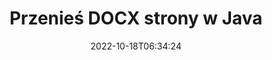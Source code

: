 ---
############################# Static ############################
layout: "auto-gen-merger"
date: 2022-10-18T06:34:24
draft: false
otherformats: dot dotm dotx epub html mht mhtml odp ods odt one otp ott pdf pps ppsx

############################# Head ############################
head_title: "Przenieś DOCX strony w Java"
head_description: "Przenieś strony w dokumencie DOCX w Java w dowolne miejsce za pomocą interfejsu API łączenia dokumentów."

############################# Header ############################
title: "Przenieś DOCX strony w Java"
description: "Przenieś strony DOCX za pomocą kilku wierszy kodu Java."
bg_image: "https://cms.admin.containerize.com/templates/aspose/App_Themes/V3/images/bg/header1.png"
bg_overlay: false
button:
    enable: true
    icon: "fas fa-arrow-down"
    label: "Pobierz darmową wersję próbną"
    link: "https://downloads.groupdocs.com/merger/java"

############################# SubMenu ############################
submenu:
    enable: true

    left:
        img_alt: "GroupDocs.Merger for Java"
        image: "https://cms.admin.containerize.com/templates/groupdocs/images/product-logos/90x90-noborder/groupdocs-merger-java.png"
        product: "GroupDocs.Merger"
        platform: "Java"

    middle:
        button:

            # button loop
            - link: "https://apireference.groupdocs.com/merger/java"
              text: "Dokumentacja API"

            # button loop
            - link: "https://github.com/groupdocs-merger"
              text: "Przykłady kodu"

            # button loop
            - link: "https://products.groupdocs.app/merger/family"
              text: "Prezentacje na żywo"

            # button loop
            - link: "https://purchase.groupdocs.com/pricing/merger/java"
              text: "cennik"

    right:
        link_download: "https://downloads.groupdocs.com/merger"
        link_learn: "https://docs.groupdocs.com/merger/java"
        link_buy: "https://purchase.groupdocs.com"

############################# About ############################
about:
    enable: true
    title: "Informacje o interfejsie API GroupDocs.Merger for Java"
    content: |
        [GroupDocs.Merger for Java](/pl/merger/java/) oferuje proste rozwiązanie do bezpiecznego łączenia i dzielenia między szeroką gamą formatów dokumentów, w tym PDF, Microsoft Office (Word, Excel, PowerPoint , OneNote), OpenDocument, HTML, obrazy i wiele innych w aplikacjach Java. Dodając zaledwie kilka linijek kodu, wykonaj kilka operacji na dokumentach, takich jak przenoszenie, usuwanie, obracanie, zamiana, wyodrębnianie lub zmiana orientacji stron w dokumentach. Interfejs API scalania dokumentów obsługuje również podgląd stron dokumentu w postaci obrazu w celu analizy struktury dokumentu, formatowania i treści na stronie.
        
        GroupDocs.Merger API to właściwy wybór dla rozwiązań korporacyjnych, które potrzebują funkcji przenoszenia stron plików. Te interfejsy API są dobrze obsługiwane we wszystkich głównych systemach operacyjnych i platformach, w tym J2SE 7.0 (1.7), J2SE 8.0 (1.8), Java 10.

############################# Steps ############################
steps:
    enable: true
    title_left: "Przenieś strony plików DOCX do Java"
    content_left: |
        [GroupDocs.Merger for Java](/pl/merger/java/) ułatwia programistom Java przenoszenie stron w pliku DOCX, wykonując kilka prostych kroków .
        
        * Zainicjuj **MoveOptions**, aby określić aktualne i nowe numery stron.
        * Utwórz nową instancję **Scalanie** i przekaż ścieżkę dokumentu źródłowego jako parametr konstruktora.
        * Wywołaj **movePage** i przekaż obiekt **MoveOptions**.
        * Wywołaj **save** i określ ścieżkę do pliku, aby zapisać wynikowy dokument.

    title_right: "wymagania systemowe"
    content_right: |
        Interfejsy API GroupDocs.Merger for Java są obsługiwane na wszystkich głównych platformach i systemach operacyjnych. Przed wykonaniem poniższego kodu upewnij się, że masz zainstalowane w systemie następujące wymagania wstępne.

        * Systemy operacyjne: Microsoft Windows, Linux, MacOS
        * Środowiska programistyczne: NetBeans, IntelliJ IDEA, Eclipse
        * Ramy: J2SE 7.0 (1.7), J2SE 8.0 (1.8), Java 10
        * Pobierz najnowszą wersję GroupDocs.Merger for Java z [Maven](https://repository.groupdocs.com/webapp/#/artifacts/browse/tree/General/repo/com/groupdocs/groupdocs-merger)
         
    code: |
     {{% merger/additional-styles %}}
     {{< merger/code-merger title="Jak przenieść DOCX strony pliku za pomocą Java przykładowego kodu">}}

        ```java    
        // Przenieś strony plików DOCX za pomocą GroupDocs.Merger API
        int pageNumber = 6;
        int newPageNumber = 1;

        // Zainicjuj klasę MoveOptions, aby określić aktualne i nowe numery stron
        MoveOptions moveOptions = new MoveOptions(pageNumber, newPageNumber);

        // Utwórz wystąpienie połączenia z wejściowym dokumentem DOCX
        Merger merger = new Merger("input.docx");

        // Wywołaj metodę movePage i przekaż do niej obiekt MoveOptions
        merger.movePage(moveOptions);
    
        // Wywołaj metodę zapisu i podaj żądaną ścieżkę pliku, aby zapisać dokument wyjściowy
        merger.save("output.docx");
        ```
     {{< /merger/code-merger >}}

############################# Demos ############################
demos:
    enable: true
    title: "Prezentacje na żywo – przenieś DOCX strony online"
    content: |
       Przenieś strony plików DOCX już teraz, odwiedzając witrynę [GroupDocs.Merger Live Demos](https://products.groupdocs.app/splitter/move-pages/docx).
       Demo na żywo ma następujące zalety.
        
############################# About Formats ############################
about_formats:
    enable: true

############################# More Formats ############################
more_formats:
    enable: true
    title: "Przenieś strony innych formatów dokumentów"
    content: |
        Java łączy i dzieli interfejs API dla formatów plików i obrazów. Przenieś niektóre z popularnych formatów plików, jak podano poniżej.

############################# Back to top ###############################
back_to_top:
    enable: true
---